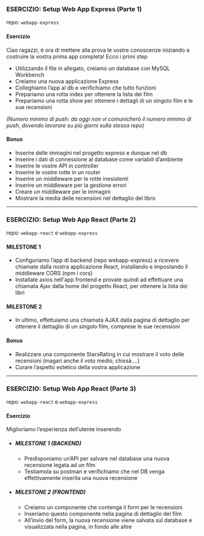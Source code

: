 ### ESERCIZIO: Setup Web App Express (Parte 1)

repo: `webapp-express`

#### Esercizio

Ciao ragazzi, è ora di mettere alla prova le vostre conoscenze iniziando a costruire la vostra prima app completa! Ecco i primi step
- Utilizzando il file in allegato, creiamo un database con MySQL Workbench
- Creiamo una nuova applicazione Express
- Colleghiamo l’app al db e verifichiamo che tutto funzioni
- Prepariamo una rotta index per ottenere la lista dei film
- Prepariamo una rotta show per ottenere i dettagli di un singolo film e le sue recensioni

*(Numero minimo di push: da oggi non vi comunicherò il numero minimo di push, dovendo lavorare su più giorni sulla stessa repo)*

#### Bonus
- Inserire delle immagini nel progetto express e dunque nel db
- Inserire i dati di connessione al database come variabili d’ambiente
- Inserire le vostre API in controller
- Inserire le vostre rotte in un router
- Inserire un middleware per le rotte inesistenti
- Inserire un middleware per la gestione errori
- Creare un middleware per le immagini
- Mostrare la media delle recensioni nel dettaglio del libro

---

### ESERCIZIO: Setup Web App React (Parte 2)

repo: `webapp-react` e `webapp-express`

#### MILESTONE 1

- Configuriamo l’app di backend (repo webapp-express) a ricevere chiamate dalla nostra applicazione React, installando e impostando il middleware CORS (npm i cors)
- Installate axios nell'app frontend e provate quindi ad effettuare una chiamata Ajax dalla home del progetto React, per ottenere la lista dei libri

#### MILESTONE 2

- In ultimo, effettuiamo una chiamata AJAX dalla pagina di dettaglio per ottenere il dettaglio di un singolo film, comprese le sue recensioni

#### Bonus

- Realizzare una componente StarsRating in cui mostrare il voto delle recensioni (magari anche il voto medio, chissà....)
- Curare l’aspetto estetico della vostra applicazione

---

### ESERCIZIO: Setup Web App React (Parte 3)

repo: `webapp-react` e `webapp-express`

#### Esercizio

Miglioriamo l’esperienza dell’utente inserendo

- ##### MILESTONE 1 (BACKEND)

  - Predisponiamo un’API per salvare nel database una nuova recensione legata ad un film
  - Testiamola su postman e verifichiamo che nel DB venga effettivamente inserita una nuova recensione

- ##### MILESTONE 2 (FRONTEND)

  - Creiamo un componente che contenga il form per le recensioni
  - Inseriamo questo componente nella pagina di dettaglio del film
  - All’invio del form, la nuova recensione viene salvata sul database e visualizzata nella pagina, in fondo alle altre